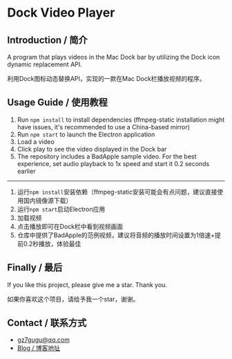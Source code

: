 # Dock Video Player

## Introduction / 简介

A program that plays videos in the Mac Dock bar by utilizing the Dock icon dynamic replacement API.

利用Dock图标动态替换API，实现的一款在Mac Dock栏播放视频的程序。

## Usage Guide / 使用教程

1. Run `npm install` to install dependencies (ffmpeg-static installation might have issues, it's recommended to use a China-based mirror)
2. Run `npm start` to launch the Electron application
3. Load a video
4. Click play to see the video displayed in the Dock bar
5. The repository includes a BadApple sample video. For the best experience, set audio playback to 1x speed and start it 0.2 seconds earlier
---
1. 运行`npm install`安装依赖（ffmpeg-static安装可能会有点问题，建议直接使用国内镜像源下载）
2. 运行`npm start`启动Electron应用
3. 加载视频
4. 点击播放即可在Dock栏中看到视频画面
5. 仓库中提供了BadApple的范例视频，建议将音频的播放时间设置为1倍速+提前0.2秒播放，体验最佳

## Finally / 最后

If you like this project, please give me a star. Thank you.

如果你喜欢这个项目，请给予我一个star，谢谢。

## Contact / 联系方式

- [gz7gugu@qq.com](mailto:gz7gugu@qq.com)
- [Blog / 博客地址](https://www.7gugu.com)
